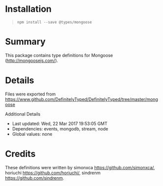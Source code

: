 # Installation
> `npm install --save @types/mongoose`

# Summary
This package contains type definitions for Mongoose (http://mongoosejs.com/).

# Details
Files were exported from https://www.github.com/DefinitelyTyped/DefinitelyTyped/tree/master/mongoose

Additional Details
 * Last updated: Wed, 22 Mar 2017 19:53:05 GMT
 * Dependencies: events, mongodb, stream, node
 * Global values: none

# Credits
These definitions were written by simonxca <https://github.com/simonxca/>, horiuchi <https://github.com/horiuchi/>, sindrenm <https://github.com/sindrenm>.
